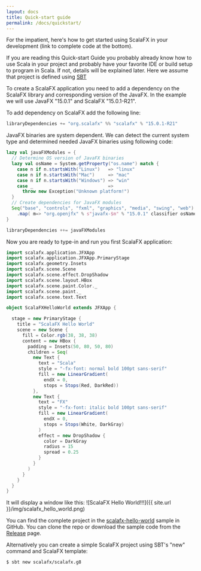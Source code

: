 ```yaml
---
layout: docs
title: Quick-start guide
permalink: /docs/quickstart/
---
```


For the impatient, here's how to get started using ScalaFX in your development (link to complete code at the bottom). 

If you are reading this Quick-start Guide you probably already know how to use Scala in your project and probably have 
your favorite IDE or build setup to program in Scala. If not, details will be explained later. Here we assume that project is defined using [SBT](https://www.scala-sbt.org/)
 
To create a ScalaFX application you need to add a dependency on the ScalaFX library and corresponding version of the JavaFX. In the example we will use JavaFX "15.0.1" and ScalaFX "15.0.1-R21".

To add dependency on ScalaFX add the following line:
```scala
libraryDependencies += "org.scalafx" %% "scalafx" % "15.0.1-R21"
```

JavaFX binaries are system dependent. We can detect the current system type and determined needed JavaFX binaries using following code:  
```scala
lazy val javaFXModules = {
  // Determine OS version of JavaFX binaries
  lazy val osName = System.getProperty("os.name") match {
    case n if n.startsWith("Linux")   => "linux"
    case n if n.startsWith("Mac")     => "mac"
    case n if n.startsWith("Windows") => "win"
    case _                            => 
      throw new Exception("Unknown platform!")
  }
  // Create dependencies for JavaFX modules
  Seq("base", "controls", "fxml", "graphics", "media", "swing", "web")
    .map( m=> "org.openjfx" % s"javafx-$m" % "15.0.1" classifier osName)
}

libraryDependencies ++= javaFXModules
```


Now you are ready to type-in and run you first ScalaFX application:

```scala
import scalafx.application.JFXApp
import scalafx.application.JFXApp.PrimaryStage
import scalafx.geometry.Insets
import scalafx.scene.Scene
import scalafx.scene.effect.DropShadow
import scalafx.scene.layout.HBox
import scalafx.scene.paint.Color._
import scalafx.scene.paint._
import scalafx.scene.text.Text

object ScalaFXHelloWorld extends JFXApp {

  stage = new PrimaryStage {
    title = "ScalaFX Hello World"
    scene = new Scene {
      fill = Color.rgb(38, 38, 38)
      content = new HBox {
        padding = Insets(50, 80, 50, 80)
        children = Seq(
          new Text {
            text = "Scala"
            style = "-fx-font: normal bold 100pt sans-serif"
            fill = new LinearGradient(
              endX = 0,
              stops = Stops(Red, DarkRed))
          },
          new Text {
            text = "FX"
            style = "-fx-font: italic bold 100pt sans-serif"
            fill = new LinearGradient(
              endX = 0,
              stops = Stops(White, DarkGray)
            )
            effect = new DropShadow {
              color = DarkGray
              radius = 15
              spread = 0.25
            }
          }
        )
      }
    }
  }
}
```

It will display a window like this:
![ScalaFX Hello World!!!]({{ site.url }}/img/scalafx_hello_world.png)

You can find the complete project in the [scalafx-hello-world](https://github.com/scalafx/scalafx-hello-world) sample in GitHub.
You can clone the repo or download the sample code from the [Release](https://github.com/scalafx/scalafx-hello-world/releases) page.

Alternatively you can create a simple ScalaFX project using SBT's "new" command and ScalaFX template:
```
$ sbt new scalafx/scalafx.g8
```
